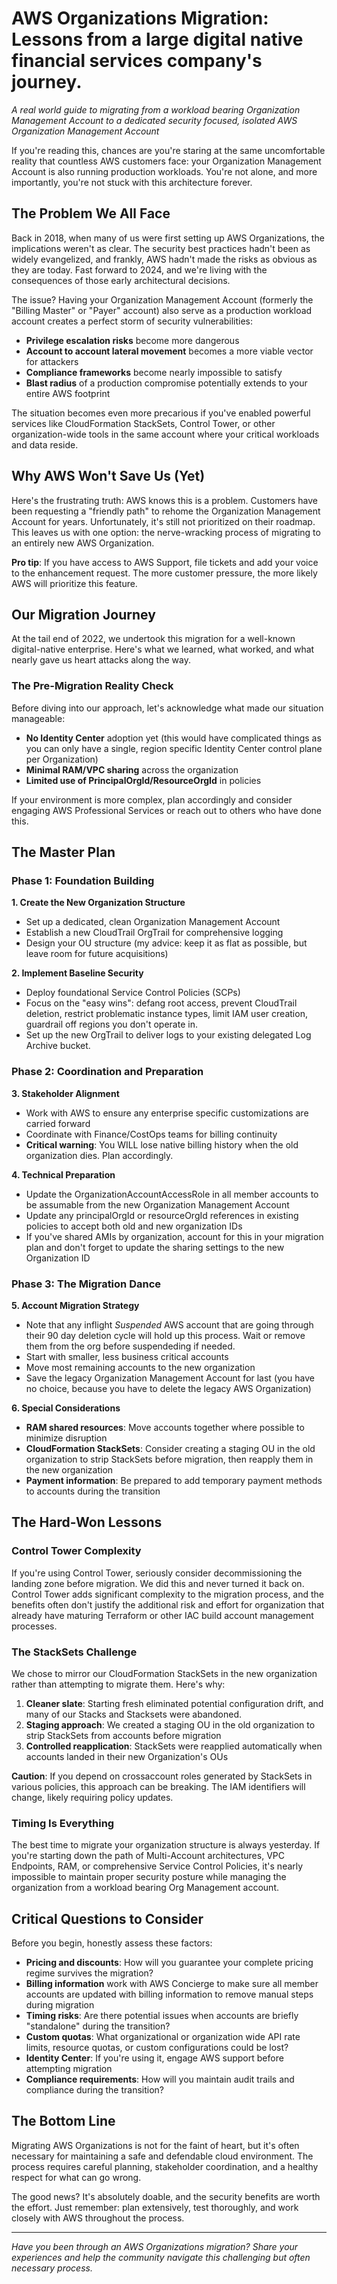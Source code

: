 # AWS Organizations Migration: Lessons from a large digital native financial services company's journey. 

*A real world guide to migrating from a workload bearing Organization Management Account to a dedicated security focused, isolated AWS Organization Management Account*

If you're reading this, chances are you're staring at the same uncomfortable reality that countless AWS customers face: your Organization Management Account is also running production workloads. You're not alone, and more importantly, you're not stuck with this architecture forever.

## The Problem We All Face

Back in 2018, when many of us were first setting up AWS Organizations, the implications weren't as clear. The security best practices hadn't been as widely evangelized, and frankly, AWS hadn't made the risks as obvious as they are today. Fast forward to 2024, and we're living with the consequences of those early architectural decisions.

The issue? Having your Organization Management Account (formerly the "Billing Master" or "Payer" account) also serve as a production workload account creates a perfect storm of security vulnerabilities:

- **Privilege escalation risks** become more dangerous
- **Account to account lateral movement** becomes a more viable vector for attackers
- **Compliance frameworks** become nearly impossible to satisfy
- **Blast radius** of a production compromise potentially extends to your entire AWS footprint

The situation becomes even more precarious if you've enabled powerful services like CloudFormation StackSets, Control Tower, or other organization-wide tools in the same account where your critical workloads and data reside.

## Why AWS Won't Save Us (Yet)

Here's the frustrating truth: AWS knows this is a problem. Customers have been requesting a "friendly path" to rehome the Organization Management Account for years. Unfortunately, it's still not prioritized on their roadmap. This leaves us with one option: the nerve-wracking process of migrating to an entirely new AWS Organization.

**Pro tip**: If you have access to AWS Support, file tickets and add your voice to the enhancement request. The more customer pressure, the more likely AWS will prioritize this feature.

## Our Migration Journey

At the tail end of 2022, we undertook this migration for a well-known digital-native enterprise. Here's what we learned, what worked, and what nearly gave us heart attacks along the way.

### The Pre-Migration Reality Check

Before diving into our approach, let's acknowledge what made our situation manageable:

- **No Identity Center** adoption yet (this would have complicated things as you can only have a single, region specific Identity Center control plane per Organization)
- **Minimal RAM/VPC sharing** across the organization
- **Limited use of PrincipalOrgId/ResourceOrgId** in policies

If your environment is more complex, plan accordingly and consider engaging AWS Professional Services or reach out to others who have done this.

## The Master Plan

### Phase 1: Foundation Building

**1. Create the New Organization Structure**
- Set up a dedicated, clean Organization Management Account
- Establish a new CloudTrail OrgTrail for comprehensive logging
- Design your OU structure (my advice: keep it as flat as possible, but leave room for future acquisitions)

**2. Implement Baseline Security**
- Deploy foundational Service Control Policies (SCPs) 
- Focus on the "easy wins": defang root access, prevent CloudTrail deletion, restrict problematic instance types, limit IAM user creation, guardrail off regions you don't operate in.
- Set up the new OrgTrail to deliver logs to your existing delegated Log Archive bucket.

### Phase 2: Coordination and Preparation

**3. Stakeholder Alignment**
- Work with AWS to ensure any enterprise specific customizations are carried forward
- Coordinate with Finance/CostOps teams for billing continuity
- **Critical warning**: You WILL lose native billing history when the old organization dies. Plan accordingly.

**4. Technical Preparation**
- Update the OrganizationAccountAccessRole in all member accounts to be assumable from the new Organization Management Account
- Update any principalOrgId or resourceOrgId references in existing policies to accept both old and new organization IDs
- If you've shared AMIs by organization, account for this in your migration plan and don't forget to update the sharing settings to the new Organization ID

### Phase 3: The Migration Dance

**5. Account Migration Strategy**
- Note that any inflight *Suspended* AWS account that are going through their 90 day deletion cycle will hold up this process.  Wait or remove them from the org before suspendeding if needed.
- Start with smaller, less business critical accounts
- Move most remaining accounts to the new organization
- Save the legacy Organization Management Account for last (you have no choice, because you have to delete the legacy AWS Organization)

**6. Special Considerations**
- **RAM shared resources**: Move accounts together where possible to minimize disruption
- **CloudFormation StackSets**: Consider creating a staging OU in the old organization to strip StackSets before migration, then reapply them in the new organization
- **Payment information**: Be prepared to add temporary payment methods to accounts during the transition

## The Hard-Won Lessons

### Control Tower Complexity

If you're using Control Tower, seriously consider decommissioning the landing zone before migration. We did this and never turned it back on. Control Tower adds significant complexity to the migration process, and the benefits often don't justify the additional risk and effort for organization that already have maturing Terraform or other IAC build account management processes. 

### The StackSets Challenge

We chose to mirror our CloudFormation StackSets in the new organization rather than attempting to migrate them. Here's why:

1. **Cleaner slate**: Starting fresh eliminated potential configuration drift, and many of our Stacks and Stacksets were abandoned.
2. **Staging approach**: We created a staging OU in the old organization to strip StackSets from accounts before migration
3. **Controlled reapplication**: StackSets were reapplied automatically when accounts landed in their new Organization's OUs

**Caution**: If you depend on crossaccount roles generated by StackSets in various policies, this approach can be breaking. The IAM identifiers will change, likely requiring policy updates.

### Timing Is Everything

The best time to migrate your organization structure is always yesterday. If you're starting down the path of Multi-Account architectures, VPC Endpoints, RAM, or comprehensive Service Control Policies, it's nearly impossible to maintain proper security posture while managing the organization from a workload bearing Org Management account.

## Critical Questions to Consider

Before you begin, honestly assess these factors:

- **Pricing and discounts**: How will you guarantee your complete pricing regime survives the migration?
- **Billing information** work with AWS Concierge to make sure all member accounts are updated with billing information to remove manual steps during migration
- **Timing risks**: Are there potential issues when accounts are briefly "standalone" during the transition?
- **Custom quotas**: What organizational or organization wide API rate limits, resource quotas, or custom configurations could be lost?
- **Identity Center**: If you're using it, engage AWS support before attempting migration
- **Compliance requirements**: How will you maintain audit trails and compliance during the transition?

## The Bottom Line

Migrating AWS Organizations is not for the faint of heart, but it's often necessary for maintaining a safe and defendable cloud environment. The process requires careful planning, stakeholder coordination, and a healthy respect for what can go wrong.

The good news? It's absolutely doable, and the security benefits are worth the effort. Just remember: plan extensively, test thoroughly, and work closely with AWS throughout the process.

---

*Have you been through an AWS Organizations migration? Share your experiences and help the community navigate this challenging but often necessary process.*
